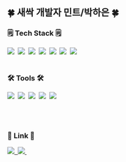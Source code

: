 
 <!-- [![Hits](https://hits.seeyoufarm.com/api/count/incr/badge.svg?url=https%3A%2F%2Fgithub.com%2Fzzsza)](https://hits.seeyoufarm.com) -->


<h2>🍀 새싹 개발자 민트/박하은 🍀</h2>


<h3>🗒️ Tech Stack 🗒️</h3>

<div>
  <img src="https://img.shields.io/badge/C++-00599C?style=for-the-badge&logo=C%2B%2B&logoColor=white"/>&nbsp
  <img src="https://img.shields.io/badge/C-A8B9CC?style=for-the-badge&logo=C%2B%2B&logoColor=white"/>&nbsp
  <img src="https://img.shields.io/badge/JavaScript-F7DF1E?style=for-the-badge&logo=C%2B%2B&logoColor=white"/>&nbsp
  <img src="https://img.shields.io/badge/HTML5-E34F26?style=for-the-badge&logo=C%2B%2B&logoColor=white"/>&nbsp
  <img src="https://img.shields.io/badge/css3-1572B6.svg?style=for-the-badge&logo=css3&logoColor=white" />&nbsp
  <img src="https://img.shields.io/badge/Node.JS-5FA04E?style=for-the-badge&logo=C%2B%2B&logoColor=white"/>&nbsp
  <img src="https://img.shields.io/badge/MySql-4479A1?style=for-the-badge&logo=C%2B%2B&logoColor=white"/>&nbsp
</div>

<br>

<h3 >🛠 Tools 🛠</h3>
<div>
  <img src="https://img.shields.io/badge/git-F05033.svg?style=for-the-badge&logo=git&logoColor=white" />&nbsp
  <img src="https://img.shields.io/badge/github-181717.svg?style=for-the-badge&logo=github&logoColor=white" />&nbsp
  <img src="https://img.shields.io/badge/Notion-F3F3F3.svg?style=for-the-badge&logo=notion&logoColor=black" />&nbsp
  <img src="https://img.shields.io/badge/VSCode-2C2C32.svg?style=for-the-badge&logo=visual-studio-code&logoColor=22ABF3" />&nbsp
  <img src="https://img.shields.io/badge/DagaGrip-000000.svg?style=for-the-badge&logo=jupyter&logoColor=F37726" />&nbsp
<!--   <img src="https://img.shields.io/badge/Colab-2C2C32.svg?style=for-the-badge&logo=googlecolab&logoColor=F9AB00" />&nbsp -->
</div>

<br> <br> 

<!--![Top Langs](https://github-readme-stats.vercel.app/api/top-langs/?username=haeun9634&layout=compact)-->

<h3>🔗 Link 🔗</h3>
<div>
  <a href="https://mint10.tistory.com/">
    <img src="https://img.shields.io/badge/Tistory-000000?style=for-the-badge&logo=velog&logoColor=white" />&nbsp
  </a>
  <a href="haeun9634@naver.com">
    <img
      src="https://img.shields.io/badge/oka1313@naver-03C75A?style=for-the-badge&logo=gmail&logoColor=white"/>&nbsp
  </a>
</div>
  




<!--*haeun9634/haeun9634** is a ✨ _special_ ✨ repository because its `README.md` (this file) appears on your GitHub profile.

Here are some ideas to get you started:

- 🔭 I’m currently working on ...
- 🌱 I’m currently learning ...
- 👯 I’m looking to collaborate on ...
- 🤔 I’m looking for help with ...
- 💬 Ask me about ...
- 📫 How to reach me: ...
- 😄 Pronouns: ...
- ⚡ Fun fact: ...

![Top Langs](https://github-readme-stats.vercel.app/api/top-langs/?username=haeun9634&layout=compact)
[![Anurag's GitHub stats](https://github-readme-stats.vercel.app/api?username=haeun9634&show_icons=true&theme=radical)]
-->
